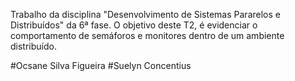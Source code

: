 Trabalho da disciplina "Desenvolvimento de Sistemas Pararelos e Distribuídos" da 6ª fase. 
O objetivo deste T2, é evidenciar o comportamento de semáforos e monitores dentro de um ambiente distribuído.

#Ocsane Silva Figueira
#Suelyn Concentius
